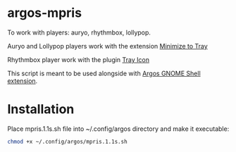 # argos-mpris
To work with players: auryo, rhythmbox, lollypop.

Auryo and Lollypop players work with the extension [Minimize to Tray](https://github.com/oae/gnome-shell-minimize-to-tray)

Rhythmbox player work with the plugin [Tray Icon](https://github.com/mendhak/rhythmbox-tray-icon)

This script is meant to be used alongside with [Argos GNOME Shell extension](https://github.com/p-e-w/argos).


# Installation

Place mpris.1.1s.sh file into ~/.config/argos directory and make it executable:
```bash
chmod +x ~/.config/argos/mpris.1.1s.sh
```

